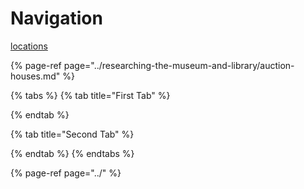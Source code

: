 # Navigation

[locations](researching-the-museum-and-library/locations.md)

{% page-ref page="../researching-the-museum-and-library/auction-houses.md" %}

{% tabs %}
{% tab title="First Tab" %}

{% endtab %}

{% tab title="Second Tab" %}

{% endtab %}
{% endtabs %}

{% page-ref page="../" %}
